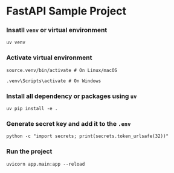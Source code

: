 # FastAPI Sample Project

### Insatll `venv` or virtual environment
```
uv venv
```

### Activate virtual environment
```
source.venv/bin/activate # On Linux/macOS
```
```
.venv\Scripts\activate # On Windows
```

### Install all dependency or packages using `uv`
```
uv pip install -e .
```

### Generate secret key and add it to the `.env`
```
python -c "import secrets; print(secrets.token_urlsafe(32))"
```

### Run the project
```
uvicorn app.main:app --reload
```